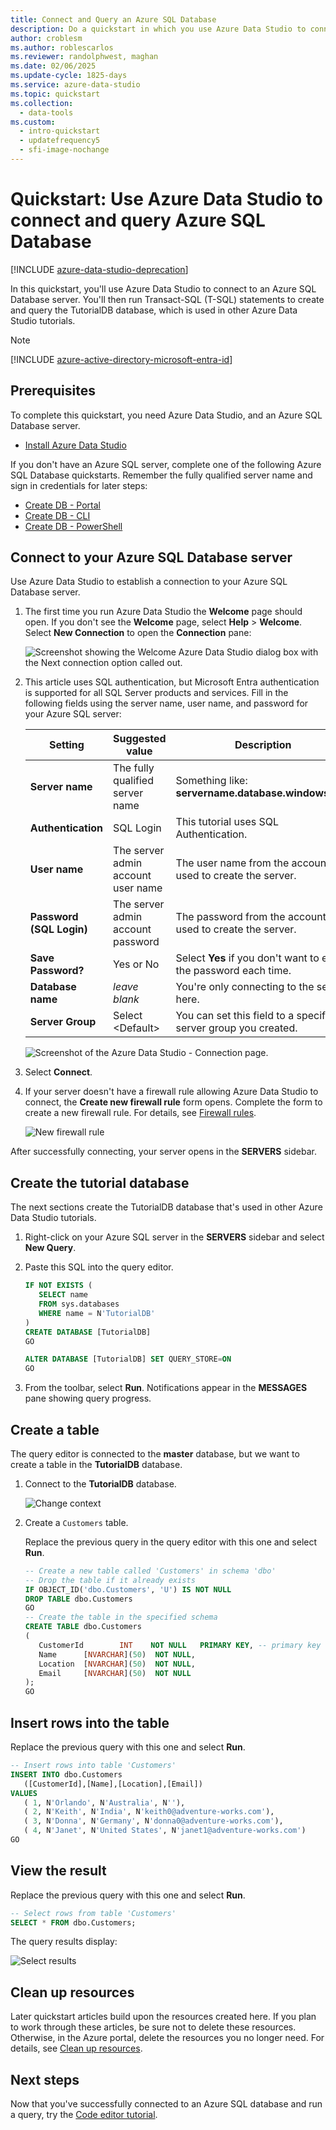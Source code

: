 ```yaml
---
title: Connect and Query an Azure SQL Database
description: Do a quickstart in which you use Azure Data Studio to connect to an Azure SQL Database server, and then create and query a database.
author: croblesm
ms.author: roblescarlos
ms.reviewer: randolphwest, maghan
ms.date: 02/06/2025
ms.update-cycle: 1825-days
ms.service: azure-data-studio
ms.topic: quickstart
ms.collection:
  - data-tools
ms.custom:
  - intro-quickstart
  - updatefrequency5
  - sfi-image-nochange
---
```


# Quickstart: Use Azure Data Studio to connect and query Azure SQL Database

[!INCLUDE [azure-data-studio-deprecation](includes/azure-data-studio-deprecation.md)]

In this quickstart, you'll  use Azure Data Studio to connect to an Azure SQL Database server. You'll then run Transact-SQL (T-SQL) statements to create and query the TutorialDB database, which is used in other Azure Data Studio tutorials.

> [!NOTE]  
> [!INCLUDE [azure-active-directory-microsoft-entra-id](includes/azure-active-directory-microsoft-entra-id.md)]

## Prerequisites

To complete this quickstart, you need Azure Data Studio, and an Azure SQL Database server.

- [Install Azure Data Studio](./download-azure-data-studio.md)

If you don't have an Azure SQL server, complete one of the following Azure SQL Database quickstarts. Remember the fully qualified server name and sign in credentials for later steps:

- [Create DB - Portal](/azure/sql-database/sql-database-get-started-portal)
- [Create DB - CLI](/azure/sql-database/sql-database-get-started-cli)
- [Create DB - PowerShell](/azure/sql-database/sql-database-get-started-powershell)

## Connect to your Azure SQL Database server

Use Azure Data Studio to establish a connection to your Azure SQL Database server.

1. The first time you run Azure Data Studio the **Welcome** page should open. If you don't see the **Welcome** page, select **Help** > **Welcome**. Select **New Connection** to open the **Connection** pane:
   
   ![Screenshot showing the Welcome Azure Data Studio dialog box with the Next connection option called out.](media/quickstart-sql-database/new-connection-icon.png)

2. This article uses SQL authentication, but Microsoft Entra authentication is supported for all SQL Server products and services. Fill in the following fields using the server name, user name, and password for your Azure SQL server:

   | Setting       | Suggested value | Description |
   | ------------ | ------------------ | ------------------------------------------------- | 
   | **Server name** | The fully qualified server name | Something like: **servername.database.windows.net**. |
   | **Authentication** | SQL Login| This tutorial uses SQL Authentication. |
   | **User name** | The server admin account user name | The user name from the account used to create the server. |
   | **Password (SQL Login)** | The server admin account password | The password from the account used to create the server. |
   | **Save Password?** | Yes or No | Select **Yes** if you don't want to enter the password each time. |
   | **Database name** | *leave blank* | You're only connecting to the server here. |
   | **Server Group** | Select \<Default\> | You can set this field to a specific server group you created. | 

   ![Screenshot of the Azure Data Studio - Connection page.](media/quickstart-sql-database/new-connection-screen.png)  

3. Select **Connect**.

4. If your server doesn't have a firewall rule allowing Azure Data Studio to connect, the **Create new firewall rule** form opens. Complete the form to create a new firewall rule. For details, see [Firewall rules](/azure/sql-database/sql-database-firewall-configure).

   ![New firewall rule](media/quickstart-sql-database/firewall.png)  

After successfully connecting, your server opens in the **SERVERS** sidebar.

## Create the tutorial database

The next sections create the TutorialDB database that's used in other Azure Data Studio tutorials.

1. Right-click on your Azure SQL server in the **SERVERS** sidebar and select **New Query**.

1. Paste this SQL into the query editor.

   ```sql
   IF NOT EXISTS (
      SELECT name
      FROM sys.databases
      WHERE name = N'TutorialDB'
   )
   CREATE DATABASE [TutorialDB]
   GO

   ALTER DATABASE [TutorialDB] SET QUERY_STORE=ON
   GO
   ```

1. From the toolbar, select **Run**. Notifications appear in the **MESSAGES** pane showing query progress.

## Create a table

The query editor is connected to the **master** database, but we want to create a table in the **TutorialDB** database. 

1. Connect to the **TutorialDB** database.

   ![Change context](media/quickstart-sql-database/change-context2.png)



1. Create a `Customers` table. 

   Replace the previous query in the query editor with this one and select **Run**.

   ```sql
   -- Create a new table called 'Customers' in schema 'dbo'
   -- Drop the table if it already exists
   IF OBJECT_ID('dbo.Customers', 'U') IS NOT NULL
   DROP TABLE dbo.Customers
   GO
   -- Create the table in the specified schema
   CREATE TABLE dbo.Customers
   (
      CustomerId        INT    NOT NULL   PRIMARY KEY, -- primary key column
      Name      [NVARCHAR](50)  NOT NULL,
      Location  [NVARCHAR](50)  NOT NULL,
      Email     [NVARCHAR](50)  NOT NULL
   );
   GO
   ```


## Insert rows into the table

Replace the previous query with this one and select **Run**.

   ```sql
   -- Insert rows into table 'Customers'
   INSERT INTO dbo.Customers
      ([CustomerId],[Name],[Location],[Email])
   VALUES
      ( 1, N'Orlando', N'Australia', N''),
      ( 2, N'Keith', N'India', N'keith0@adventure-works.com'),
      ( 3, N'Donna', N'Germany', N'donna0@adventure-works.com'),
      ( 4, N'Janet', N'United States', N'janet1@adventure-works.com')
   GO
   ```

## View the result

Replace the previous query with this one and select **Run**.

   ```sql
   -- Select rows from table 'Customers'
   SELECT * FROM dbo.Customers;
   ```

The query results display:

   ![Select results](media/quickstart-sql-database/select-results2.png)


## Clean up resources

Later quickstart articles build upon the resources created here. If you plan to work through these articles, be sure not to delete these resources. Otherwise, in the Azure portal, delete the resources you no longer need. For details, see [Clean up resources](/azure/sql-database/sql-database-get-started-portal#clean-up-resources).

## Next steps

Now that you've successfully connected to an Azure SQL database and run a query, try the [Code editor tutorial](tutorial-sql-editor.md).
